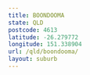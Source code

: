 ```yaml
---
title: BOONDOOMA
state: QLD
postcode: 4613
latitude: -26.279772
longitude: 151.338904
url: /qld/boondooma/
layout: suburb
---
```

